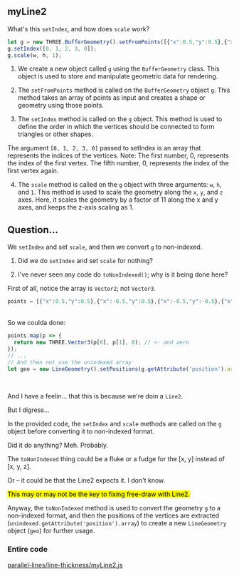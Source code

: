 ## myLine2

What's this `setIndex`, and how does `scale` work?

```js
let g = new THREE.BufferGeometry().setFromPoints([{"x":0.5,"y":0.5},{"x":-0.5,"y":0.5},{"x":-0.5,"y":-0.5},{"x":0.5,"y":-0.5}]);
g.setIndex([0, 1, 2, 3, 0]);
g.scale(w, h, 1);
```

1. We create a new object called `g` using the `BufferGeometry` class. This object is used to store and manipulate geometric data for rendering.

2. The `setFromPoints` method is called on the `BufferGeometry` object `g`. This method takes an array of points as input and creates a shape or geometry using those points.

3. The `setIndex` method is called on the `g` object. This method is used to define the order in which the vertices should be connected to form triangles or other shapes.

  The argument `[0, 1, 2, 3, 0]` passed to setIndex is an array that represents the indices of the vertices.  Note: The first number, 0, represents the index of the first vertex.  The fifth number, 0, represents the index of the first vertex again.

4. The `scale` method is called on the `g` object with three arguments: `w`, `h`, and `1`. This method is used to scale the geometry along the `x`, `y`, and `z` axes. Here, it scales the geometry by a factor of 11 along the x and y axes, and keeps the z-axis scaling as 1.

## Question...

We `setIndex` and set `scale`, and then we convert `g` to non-indexed.

1) Did we do `setIndex` and set `scale` for nothing?

2) I've never seen any code do `toNonIndexed()`; why is it being done here?

First of all, notice the array is `Vector2`; not `Vector3`.

```js
points = [{"x":0.5,"y":0.5},{"x":-0.5,"y":0.5},{"x":-0.5,"y":-0.5},{"x":0.5,"y":-0.5}]
```

<br>
So we coulda done:

```js
points.map(p => {
  return new THREE.Vector3(p[0], p[1], 0); // <- and zero
});
// ...
// And then not use the unindexed array
let geo = new LineGeometry().setPositions(g.getAttribute('position').array);
```

<br>

And I have a feelin... that this is because we're doin a `Line2`.

But I digress...

In the provided code, the `setIndex` and `scale` methods are called on the `g` object before converting it to non-indexed format. 

Did it do anything?  Meh.  Probably.

The `toNonIndexed` thing could be a fluke or a fudge for the [x, y] instead of [x, y, z].

Or &ndash; it could be that the Line2 expects it.  I don't know.

<mark>This may or may not be the key to fixing free-draw with Line2.</mark>

Anyway, the `toNonIndexed` method is used to convert the geometry `g` to a non-indexed format, and then the positions of the vertices are extracted (`unindexed.getAttribute('position').array`) to create a new `LineGeometry` object (`geo`) for further usage.

### Entire code

<a href="">parallel-lines/line-thickness/myLine2.js</a>

<br>

